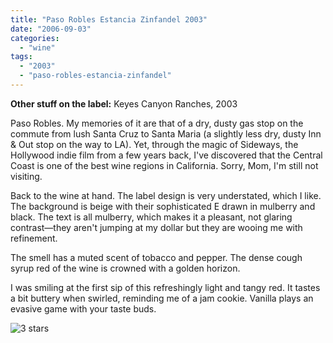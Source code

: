 ```yaml
---
title: "Paso Robles Estancia Zinfandel 2003"
date: "2006-09-03"
categories:
  - "wine"
tags:
  - "2003"
  - "paso-robles-estancia-zinfandel"
---
```


**Other stuff on the label:** Keyes Canyon Ranches, 2003

Paso Robles. My memories of it are that of a dry, dusty gas stop on the commute from lush Santa Cruz to Santa Maria (a slightly less dry, dusty Inn & Out stop on the way to LA). Yet, through the magic of Sideways, the Hollywood indie film from a few years back, I've discovered that the Central Coast is one of the best wine regions in California. Sorry, Mom, I'm still not visiting.

Back to the wine at hand. The label design is very understated, which I like. The background is beige with their sophisticated E drawn in mulberry and black. The text is all mulberry, which makes it a pleasant, not glaring contrast—they aren't jumping at my dollar but they are wooing me with refinement.

The smell has a muted scent of tobacco and pepper. The dense cough syrup red of the wine is crowned with a golden horizon.

I was smiling at the first sip of this refreshingly light and tangy red. It tastes a bit buttery when swirled, reminding me of a jam cookie. Vanilla plays an evasive game with your taste buds.

![3 stars](http://s3.amazonaws.com/thegourmez-wpmedia/2009/02/rating_avocado1.gif "rating_avocado1")
